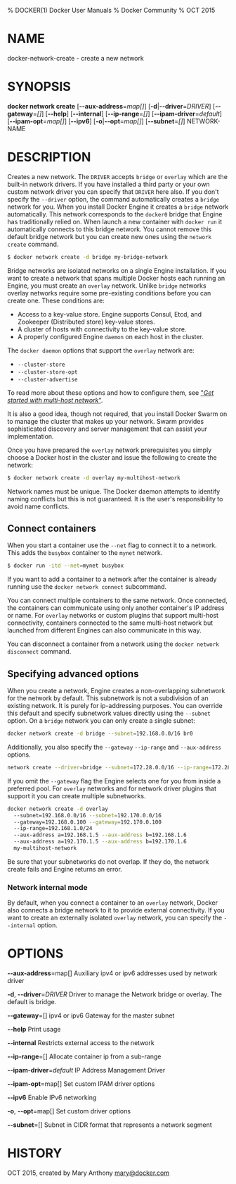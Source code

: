 % DOCKER(1) Docker User Manuals
% Docker Community
% OCT 2015
# NAME
docker-network-create - create a new network

# SYNOPSIS
**docker network create**
[**--aux-address**=*map[]*]
[**-d**|**--driver**=*DRIVER*]
[**--gateway**=*[]*]
[**--help**]
[**--internal**]
[**--ip-range**=*[]*]
[**--ipam-driver**=*default*]
[**--ipam-opt**=*map[]*]
[**--ipv6**]
[**-o**|**--opt**=*map[]*]
[**--subnet**=*[]*]
NETWORK-NAME

# DESCRIPTION

Creates a new network. The `DRIVER` accepts `bridge` or `overlay` which are the
built-in network drivers. If you have installed a third party or your own custom
network driver you can specify that `DRIVER` here also. If you don't specify the
`--driver` option, the command automatically creates a `bridge` network for you.
When you install Docker Engine it creates a `bridge` network automatically. This
network corresponds to the `docker0` bridge that Engine has traditionally relied
on. When launch a new container with  `docker run` it automatically connects to
this bridge network. You cannot remove this default bridge network but you can
create new ones using the `network create` command.

```bash
$ docker network create -d bridge my-bridge-network
```

Bridge networks are isolated networks on a single Engine installation. If you
want to create a network that spans multiple Docker hosts each running an
Engine, you must create an `overlay` network. Unlike `bridge` networks overlay
networks require some pre-existing conditions before you can create one. These
conditions are:

* Access to a key-value store. Engine supports Consul, Etcd, and Zookeeper (Distributed store) key-value stores.
* A cluster of hosts with connectivity to the key-value store.
* A properly configured Engine `daemon` on each host in the cluster.

The `docker daemon` options that support the `overlay` network are:

* `--cluster-store`
* `--cluster-store-opt`
* `--cluster-advertise`

To read more about these options and how to configure them, see ["*Get started
with multi-host
network*"](https://docs.docker.com/engine/userguide/networking/get-started-overlay/).

It is also a good idea, though not required, that you install Docker Swarm on to
manage the cluster that makes up your network. Swarm provides sophisticated
discovery and server management that can assist your implementation.

Once you have prepared the `overlay` network prerequisites you simply choose a
Docker host in the cluster and issue the following to create the network:

```bash
$ docker network create -d overlay my-multihost-network
```

Network names must be unique. The Docker daemon attempts to identify naming
conflicts but this is not guaranteed. It is the user's responsibility to avoid
name conflicts.

## Connect containers

When you start a container use the `--net` flag to connect it to a network.
This adds the `busybox` container to the `mynet` network.

```bash
$ docker run -itd --net=mynet busybox
```

If you want to add a container to a network after the container is already
running use the `docker network connect` subcommand.

You can connect multiple containers to the same network. Once connected, the
containers can communicate using only another container's IP address or name.
For `overlay` networks or custom plugins that support multi-host connectivity,
containers connected to the same multi-host network but launched from different
Engines can also communicate in this way.

You can disconnect a container from a network using the `docker network
disconnect` command.

## Specifying advanced options

When you create a network, Engine creates a non-overlapping subnetwork for the
network by default. This subnetwork is not a subdivision of an existing network.
It is purely for ip-addressing purposes. You can override this default and
specify subnetwork values directly using the `--subnet` option. On a
`bridge` network you can only create a single subnet:

```bash
docker network create -d bridge --subnet=192.168.0.0/16 br0
```
Additionally, you also specify the `--gateway` `--ip-range` and `--aux-address` options.

```bash
network create --driver=bridge --subnet=172.28.0.0/16 --ip-range=172.28.5.0/24 --gateway=172.28.5.254 br0
```

If you omit the `--gateway` flag the Engine selects one for you from inside a
preferred pool. For `overlay` networks and for network driver plugins that
support it you can create multiple subnetworks.

```bash
docker network create -d overlay
  --subnet=192.168.0.0/16 --subnet=192.170.0.0/16
  --gateway=192.168.0.100 --gateway=192.170.0.100
  --ip-range=192.168.1.0/24
  --aux-address a=192.168.1.5 --aux-address b=192.168.1.6
  --aux-address a=192.170.1.5 --aux-address b=192.170.1.6
  my-multihost-network
```
Be sure that your subnetworks do not overlap. If they do, the network create fails and Engine returns an error.

### Network internal mode

By default, when you connect a container to an `overlay` network, Docker also connects a bridge network to it to provide external connectivity.
If you want to create an externally isolated `overlay` network, you can specify the `--internal` option.

# OPTIONS
**--aux-address**=map[]
  Auxiliary ipv4 or ipv6 addresses used by network driver

**-d**, **--driver**=*DRIVER*
  Driver to manage the Network bridge or overlay. The default is bridge.

**--gateway**=[]
  ipv4 or ipv6 Gateway for the master subnet

**--help**
  Print usage

**--internal**
  Restricts external access to the network

**--ip-range**=[]
  Allocate container ip from a sub-range

**--ipam-driver**=*default*
  IP Address Management Driver

**--ipam-opt**=map[]
  Set custom IPAM driver options

**--ipv6**
  Enable IPv6 networking

**-o**, **--opt**=map[]
  Set custom driver options

**--subnet**=[]
  Subnet in CIDR format that represents a network segment

# HISTORY
OCT 2015, created by Mary Anthony <mary@docker.com>
